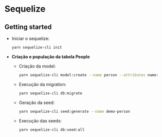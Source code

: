 # Sequelize

## Getting started

- Iniciar o sequelize:

  ```bash
  yarn sequelize-cli init
  ```

- **Criação e população da tabela People**

  - Criação da model:

    ```bash
    yarn sequelize-cli model:create --name person --attributes name:string,active:boolean,email:string,role:string
    ```

  - Execução da migration:

    ```bash
    yarn sequelize-cli db:migrate
    ```

  - Geração da seed:

    ```bash
    yarn sequelize-cli seed:generate --name demo-person
    ```

  - Execução das seeds:

    ```bash
    yarn sequelize-cli db:seed:all
    ```
